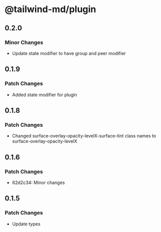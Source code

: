 # @tailwind-md/plugin

## 0.2.0

### Minor Changes

- Update state modifier to have group and peer modifier

## 0.1.9

### Patch Changes

- Added state modifier for plugin

## 0.1.8

### Patch Changes

- Changed surface-overlay-opacity-levelX-surface-tint class names to surface-overlay-opacity-levelX

## 0.1.6

### Patch Changes

- 62d2c34: Minor changes

## 0.1.5

### Patch Changes

- Update types

